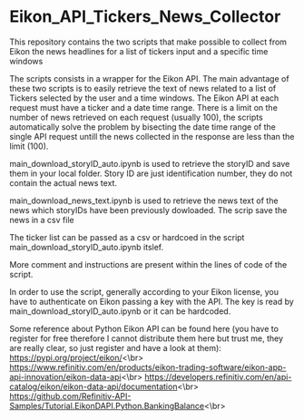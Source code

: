 # Eikon_API_Tickers_News_Collector
This repository contains the two scripts that make possible to collect from Eikon the news headlines for a list of tickers input and a specific time windows

The scripts consists in a wrapper for the Eikon API. The main advantage of these two scripts is to easily retrieve the text of news related to a list of Tickers selected by the user and a time windows. The Eikon API at each request must have a ticker and a date time range. There is a limit on the number of news retrieved on each request (usually 100), the scripts automatically solve the problem by bisecting the date time range of the single API request untill the news collected in the response are less than the limit (100).

main_download_storyID_auto.ipynb is used to retrieve the storyID and save them in your local folder. Story ID are just identification number, they do not contain the actual news text.

main_download_news_text.ipynb is used to retrieve the news text of the news which storyIDs have been previously dowloaded.
The scrip save the news in a csv file

The ticker list can be passed as a csv or hardcoed in the script main_download_storyID_auto.ipynb itslef.

More comment and instructions are present within the lines of code of the script.

In order to use the script, generally according to your Eikon license, you have to authenticate on Eikon passing a key with the API.
The key is read by main_download_storyID_auto.ipynb or it can be hardcoded.


Some reference about Python Eikon API can be found here (you have to register for free therefore I cannot distribute them here but trust me, they are really clear, so just register and have a look at them):
https://pypi.org/project/eikon/<\br>
https://www.refinitiv.com/en/products/eikon-trading-software/eikon-app-api-innovation/eikon-data-api<\br>
https://developers.refinitiv.com/en/api-catalog/eikon/eikon-data-api/documentation<\br>
https://github.com/Refinitiv-API-Samples/Tutorial.EikonDAPI.Python.BankingBalance<\br>
